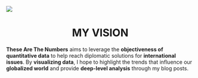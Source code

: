 ![](https://www.googleapis.com/download/storage/v1/b/kaggle-user-content/o/inbox%2F12064410%2Fa423c84e0c3332108159f488ec3caa41%2FTHESE%20ARE%20THE%20NUMBERS.png?generation=1678040184219826&alt=media)

<h1 align="center"> MY VISION </h1>

**__These Are The Numbers__** aims to leverage the **objectiveness of quantitative data** to help reach diplomatic solutions for **international issues**. By **visualizing data**, I hope to highlight the trends that influence our **globalized world** and provide **deep-level analysis** through my blog posts.


<!--
![](https://www.googleapis.com/download/storage/v1/b/kaggle-user-content/o/inbox%2F12064410%2Fa423c84e0c3332108159f488ec3caa41%2FTHESE%20ARE%20THE%20NUMBERS.png?generation=1678040184219826&alt=media)

-->

